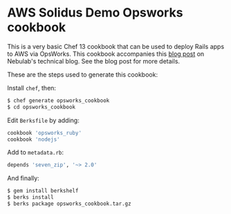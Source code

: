 # AWS Solidus Demo Opsworks cookbook

This is a very basic Chef 13 cookbook that can be used to deploy Rails apps to AWS via OpsWorks. This cookbook accompanies this [blog post](https://nebulab.it/blog/solidus-deployment-amazon-aws-opsworks/) on Nebulab's technical blog. See the blog post for more details.

These are the steps used to generate this cookbook:

Install `chef`, then:

```bash
$ chef generate opsworks_cookbook
$ cd opsworks_cookbook

```

Edit `Berksfile` by adding:

```ruby
cookbook 'opsworks_ruby'
cookbook 'nodejs'
```

Add to `metadata.rb`:

```ruby
depends 'seven_zip', '~> 2.0'
```

And finally:

```bash
$ gem install berkshelf
$ berks install
$ berks package opsworks_cookbook.tar.gz

```
